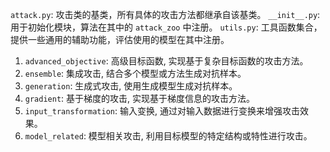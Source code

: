 
`attack.py`: 攻击类的基类，所有具体的攻击方法都继承自该基类。
`__init__.py`: 用于初始化模块，算法在其中的 `attack_zoo` 中注册。
`utils.py`: 工具函数集合，提供一些通用的辅助功能，评估使用的模型在其中注册。

1. `advanced_objective`: 高级目标函数, 实现基于复杂目标函数的攻击方法。
2. `ensemble`: 集成攻击, 结合多个模型或方法生成对抗样本。
3. `generation`: 生成式攻击, 使用生成模型生成对抗样本。
4. `gradient`: 基于梯度的攻击, 实现基于梯度信息的攻击方法。
5. `input_transformation`: 输入变换, 通过对输入数据进行变换来增强攻击效果。
6. `model_related`: 模型相关攻击, 利用目标模型的特定结构或特性进行攻击。
